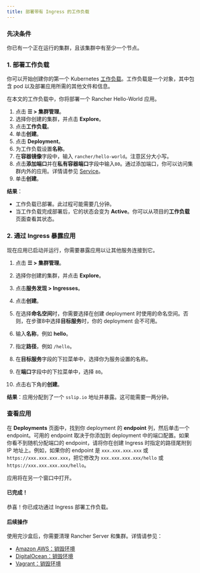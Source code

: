 ```yaml
---
title: 部署带有 Ingress 的工作负载
---
```


### 先决条件

你已有一个正在运行的集群，且该集群中有至少一个节点。

### 1. 部署工作负载

你可以开始创建你的第一个 Kubernetes [工作负载](https://kubernetes.io/docs/concepts/workloads/)。工作负载是一个对象，其中包含 pod 以及部署应用所需的其他文件和信息。

在本文的工作负载中，你将部署一个 Rancher Hello-World 应用。

1. 点击 **☰ > 集群管理**。
1. 选择你创建的集群，并点击 **Explore**。
1. 点击**工作负载**。
1. 单击**创建**。
1. 点击 **Deployment**。
1. 为工作负载设置**名称**。
1. 在**容器镜像**字段中，输入 `rancher/hello-world`。注意区分大小写。
1. 点击**添加端口**并在**私有容器端口**字段中输入`80`。通过添加端口，你可以访问集群内外的应用。详情请参见 [Service](../../../pages-for-subheaders/workloads-and-pods.md#services)。
1. 单击**创建**。

**结果**：

* 工作负载已部署。此过程可能需要几分钟。
* 当工作负载完成部署后，它的状态会变为 **Active**。你可以从项目的**工作负载**页面查看其状态。

### 2. 通过 Ingress 暴露应用

现在应用已启动并运行，你需要暴露应用以让其他服务连接到它。

1. 点击 **☰ > 集群管理**。
1. 选择你创建的集群，并点击 **Explore**。

1. 点击**服务发现 > Ingresses**。

1. 点击**创建**。

1. 在选择**命名空间**时，你需要选择在创建 deployment 时使用的命名空间。否则，在步骤8中选择**目标服务**时，你的 deployment 会不可用。

1. 输入**名称**，例如 **hello**。

1. 指定**路径**，例如 `/hello`。

1. 在**目标服务**字段的下拉菜单中，选择你为服务设置的名称。

1. 在**端口**字段中的下拉菜单中，选择 `80`。

1. 点击右下角的**创建**。

**结果**：应用分配到了一个 `sslip.io` 地址并暴露。这可能需要一两分钟。


### 查看应用

在 **Deployments** 页面中，找到你 deployment 的 **endpoint** 列，然后单击一个 endpoint。可用的 endpoint 取决于你添加到 deployment 中的端口配置。如果你看不到随机分配端口的 endpoint，请将你在创建 Ingress 时指定的路径尾附到 IP 地址上。例如，如果你的 endpoint 是 `xxx.xxx.xxx.xxx` 或 `https://xxx.xxx.xxx.xxx`，把它修改为 `xxx.xxx.xxx.xxx/hello` 或 `https://xxx.xxx.xxx.xxx/hello`。

应用将在另一个窗口中打开。

#### 已完成！

恭喜！你已成功通过 Ingress 部署工作负载。

#### 后续操作

使用完沙盒后，你需要清理 Rancher Server 和集群。详情请参见：

- [Amazon AWS：销毁环境](../deploy-rancher-manager/aws.md#销毁环境)
- [DigitalOcean：销毁环境](../deploy-rancher-manager/digitalocean.md#销毁环境)
- [Vagrant：销毁环境](../deploy-rancher-manager/vagrant.md#销毁环境)
